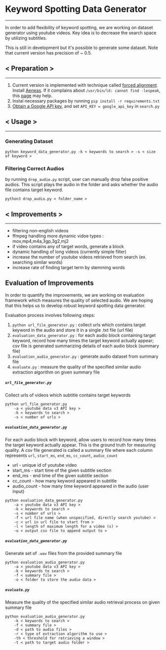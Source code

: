# Keyword Spotting Data Generator
---
In order to add flexibility of keyword spotting, we are working on dataset generator using youtube videos. Key idea is to decrease the search space by utilizing subtitles.

This is still in development but it's possible to generate some dataset.
Note that current version has precision of ~ 0.5.

## < Preparation >
___
1. Current version is implemented with technique called [forced alignment](https://github.com/pettarin/forced-alignment-tools#definition-of-forced-alignment). Install [Aeneas](https://github.com/readbeyond/aeneas#system-requirements-supported-platforms-and-installation). If it complains about `/usr/bin/ld: cannot find -lespeak`, this [page](https://github.com/readbeyond/aeneas/issues/189) may help.
2. Instal necessary packages by running `pip install -r requirements.txt`
3. [Obtain a Google API key](https://support.google.com/googleapi/answer/6158862?hl=en), and set `API_KEY = google_api_key` in `search.py`

## < Usage >
___
### Generating Dataset

```
python keyword_data_generator.py -k < keywords to search > -s < size of keyword >
```

### Filtering Correct Audios
by running `drop_audio.py` script, user can manually drop false positive audios. This script plays the audio in the folder and asks whether the audio file contains target keyword.

```
python3 drop_audio.py < folder_name >
```

## < Improvements >
___
- filtering non-english videos
- ffmpeg handling more dynamic vidoe types : mov,mp4,m4a,3gp,3g2,mj2
- if video contains any of target words, generate a block
- dynamic handling of long videos (currently simple filter)
- increase the number of youtube videos retrieved from search (ex. searching similar words)
- increase rate of finding target term by stemming words

## Evaluation of Improvements
In order to quantify the improvements, we are working on evaluation framework which measures the quality of selected audio. We are hoping that this helps us to develop robust keyword spotting data generator.

Evaluation process involves following steps:

1. `python url_file_generator.py` : collect urls which contains target keyword in the audio and store it in a single .txt file (url file)
2. `evaluation_data_generator.py` : for each audio block containing target keyword, record how many times the target keyword actually appear; csv file is generated summarizing details of each audio block (summary file)
3. `evaluation_audio_generator.py` : generate audio dataset from summary file
4. `evaluate.py` : measure the quality of the specified similar audio extraction algorithm on given summary file

##### `url_file_generator.py`
Collect urls of videos which subtitle contains target keywords

```
python url_file_generator.py
	-a < youtube data v3 API key >
	-k < keywords to search >
	-s < number of urls >
```

##### `evaluation_data_generator.py`
For each audio block with keyword, allow users to record how many times the target keyword actually appear. This is the ground truth for measuring quality.
A csv file generated is called a summary file where each column represents `url`, `start_ms`, `end_ms`, `cc_count`, `audio_count`
- url - unique id of youtube video
- start_ms - start time of the given subtitle section
- end_ms - end time of the given subtitle section
- cc_count - how many keyword appeared in subtitle
- audio_count - how many time keyword appeared in the audio (user input)

```
python evaluation_data_generator.py
	-a < youtube data v3 API key >
	-k < keywords to search >
	-s < number of urls > 
	-f < url file name (when unspecified, directly search youtube) >
	-c < url in url file to start from >
	-l < length of maximum length for a video (s) >
	-o < output csv file to append output to >
```

##### `evaluation_data_generator.py`
Generate set of `.wav` files from the provided summary file

```
python evaluation_audio_generator.py
	-a < youtube data v3 API key >
	-k < keywords to search >
	-f < summary file >
	-o < folder to store the audio data >
```

##### `evaluate.py`
Measure the quality of the specified similar audio retrieval process on given summary file

```
python evaluation_audio_generator.py
	-k < keywords to search >
	-f < summary file >
	-d < path to audio files >
	-r < type of extraction algorithm to use >
	-th < threshold for retrieving a window >
	-t < path to target audio folder >
```